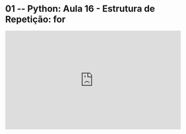 # 01 -- Python: Aula 16 - Estrutura de Repetição: for

<iframe 
        width="560" 
        height="315" 
        src="https://www.youtube.com/embed/S8ycwlWztfw" 
        title="YouTube video player" 
        frameborder="0" 
        allow="accelerometer; autoplay; clipboard-write; encrypted-media; gyroscope; picture-in-picture" 
        allowfullscreen
        >
</iframe>

